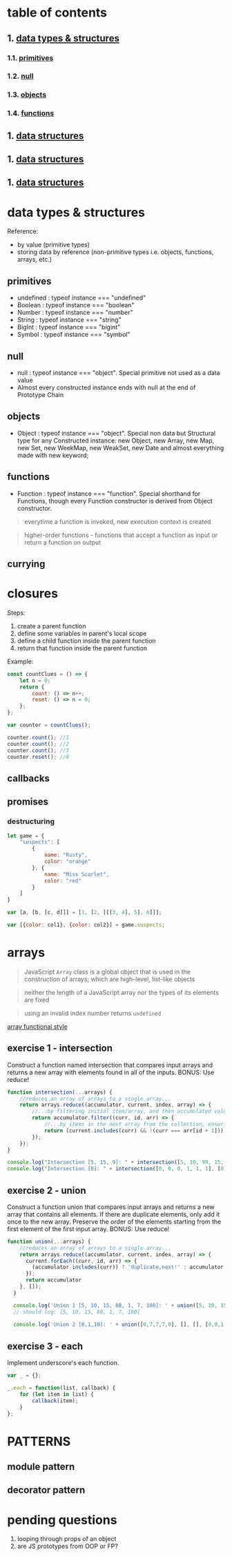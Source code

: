# table of contents
## 1. [data types & structures](#data-structures)
### 1.1. [primitives](#data-structures)
### 1.2. [null](#null)
### 1.3. [objects](#objects)
### 1.4. [functions](#functions)
## 1. [data structures](#data-structures)
## 1. [data structures](#data-structures)
## 1. [data structures](#data-structures)

# data types & structures <a id="data-structures"></a>

Reference:
* by value (primitive types)
* storing data by reference (non-primitive types i.e. objects, functions, arrays, etc.)

## primitives <a id="primitives"></a>

* undefined : typeof instance === "undefined"
* Boolean : typeof instance === "boolean"
* Number : typeof instance === "number"
* String : typeof instance === "string"
* BigInt : typeof instance === "bigint"
* Symbol : typeof instance === "symbol"

## null <a id="null"></a>

* null : typeof instance === "object". Special primitive not used as a data value
* Almost every constructed instance ends with null at the end of Prototype Chain

## objects <a id="objects"></a>

*  Object : typeof instance === "object". Special non data but Structural type for any Constructed instance: new Object, new Array, new Map, new Set, new WeekMap, new WeakSet, new Date and almost everything made with new keyword;



## functions <a id="functions"></a>

* Function : typeof instance === "function". Special shorthand for Functions, though every Function constructor is derived from Object constructor.

> everytime a function is invoked, new execution context is created

> higher-order functions - functions that accept a function as input or return a function on output

## currying

# closures

Steps:

1. create a parent function
2. define some variables in parent's local scope
3. define a child function inside the parent function
4. return that function inside the parent function

Example:

```javascript
const countClues = () => {
    let n = 0;
    return {
        count: () => n++;
        reset: () => n = 0;
    };
};

var counter = countClues();

counter.count(); //1
counter.count(); //2
counter.count(); //3
counter.reset(); //0
```

## callbacks

## promises

### destructuring

```javascript
let game = {
    "suspects": [
        {
            name: "Rusty",
            color: "orange"
        }, {
            name: "Miss Scarlet",
            color: "red"
        }
    ]
}

var [a, [b, [c, d]]] = [1, [2, [[[3, 4], 5], 6]]];

var [{color: col1}, {color: col2}] = game.suspects;
```

# arrays

> JavaScript `Array` class is a global object that is used in the construction of arrays; which are high-level, list-like objects

> neither the length of a JavaScript array nor the types of its elements are fixed

> using an invalid index number returns `undefined`

[array functional style](#array-exercise-intersection)


## exercise 1 - intersection <a id="array-exercise-intersection"></a>

Construct a function named intersection that compares input arrays and returns a new array with elements found in all of the inputs. BONUS: Use reduce! 
```javascript
function intersection(...arrays) {
    //reduces an array of arrays to a single array...
    return arrays.reduce((accumulator, current, index, array) => { 
        //...by filtering initial item/array, and then accumulated value...
        return accumulator.filter((curr, id, arr) => {
            //...by items in the next array from the collection, ensuring no duplicates!
            return (current.includes(curr) && !(curr === arr[id + 1])) ? true : false;
        });
    });
}

console.log("Intersection [5, 15, 9]: " + intersection([5, 10, 99, 15, 20, 9], [15, 9, 88, 1, 99, 5, 7], [1, 10, 15, 5, 20, 9]));
console.log("Intersection [0]: " + intersection([0, 0, 0, 1, 1, 1], [0], [1, 0, 1, 1, 1, 1, 1, 1, 1, 1, 0, 1], [1, 0], [0], [1, 0, 0, 0]));
```

## exercise 2 - union

Construct a function union that compares input arrays and returns a new array that contains all elements. If there are duplicate elements, only add it once to the new array. Preserve the order of the elements starting from the first element of the first input array. BONUS: Use reduce! 
```javascript
function union(...arrays) {
    //reduces an array of arrays to a single array...
    return arrays.reduce((accumulator, current, index, array) => {
      current.forEach((curr, id, arr) => {
        (accumulator.includes(curr)) ? 'duplicate,next!' : accumulator.push(curr);
      });
      return accumulator
    }, []);
  }

  console.log('Union 1 [5, 10, 15, 88, 1, 7, 100]: ' + union([5, 10, 15], [15, 88, 1, 5, 7], [100, 15, 10, 1, 5]));
  // should log: [5, 10, 15, 88, 1, 7, 100]
  
  console.log('Union 2 [0,1,10]: ' + union([0,7,7,7,0], [], [], [0,0,1,1,1,1,10,1,0], [0,0,0,0]));
```

## exercise 3 - each
Implement underscore's each function.
```javascript
var _ = {};

_.each = function(list, callback) {
    for (let item in list) {
        callback(item);
    }
};
```

# PATTERNS

## module pattern
## decorator pattern

# pending questions
1. looping through props of an object
2. are JS prototypes from OOP or FP?
